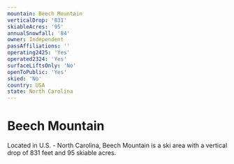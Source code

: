 ```yaml
---
mountain: Beech Mountain
verticalDrop: '831'
skiableAcres: '95'
annualSnowfall: '84'
owner: Independent
passAffiliations: ''
operating2425: 'Yes'
operated2324: 'Yes'
surfaceLiftsOnly: 'No'
openToPublic: 'Yes'
skied: 'No'
country: USA
state: North Carolina
---
```


# Beech Mountain

Located in U.S. - North Carolina, Beech Mountain is a ski area with a vertical drop of 831 feet and 95 skiable acres.
